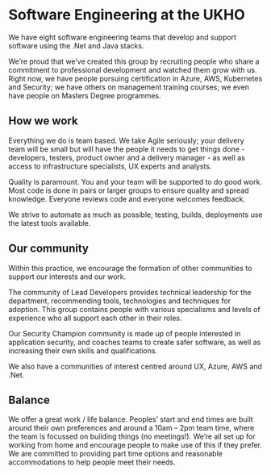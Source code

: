 # Software Engineering at the UKHO

We have eight software engineering teams that develop and support software using the .Net and Java stacks.

We’re proud that we’ve created this group by recruiting people who share a commitment to professional development and watched them grow with us.   Right now, we have people pursuing certification in Azure, AWS, Kubernetes and Security; we have others on management training courses; we even have people on Masters Degree programmes. 

## How we work

Everything we do is team based.  We take Agile seriously; your delivery team will be small but will have the people it needs to get things done - developers, testers, product owner and a delivery manager - as well as access to infrastructure specialists, UX experts and analysts. 

Quality is paramount.  You and your team will be supported to do good work.  Most code is done in pairs or larger groups to ensure quality and spread knowledge.  Everyone reviews code and everyone welcomes feedback. 

We strive to automate as much as possible; testing, builds, deployments use the latest tools available.

## Our community

Within this practice, we encourage the formation of other communities to support our interests and our work.

The community of Lead Developers provides technical leadership for the department, recommending tools, technologies and techniques for adoption.  This group contains people with various specialisms and levels of experience who all support each other in their roles.

Our Security Champion community is made up of people interested in application security, and coaches teams to create safer software, as well as increasing their own skills and qualifications.

We also have a communities of interest centred around UX, Azure, AWS and .Net.

## Balance

We offer a great work / life balance.  Peoples’ start and end times are built around their own preferences and around a 10am – 2pm team time, where the team is focussed on building things (no meetings!).  We’re all set up for working from home and encourage people to make use of this if they prefer.  We are committed to providing part time options and reasonable accommodations to help people meet their needs. 
